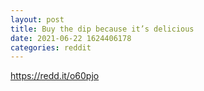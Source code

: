 ```yaml
--- 
layout: post 
title: Buy the dip because it’s delicious 
date: 2021-06-22 1624406178 
categories: reddit 
--- 
```

https://redd.it/o60pjo